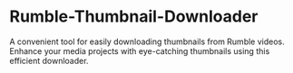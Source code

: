 # Rumble-Thumbnail-Downloader
A convenient tool for easily downloading thumbnails from Rumble videos. Enhance your media projects with eye-catching thumbnails using this efficient downloader.
